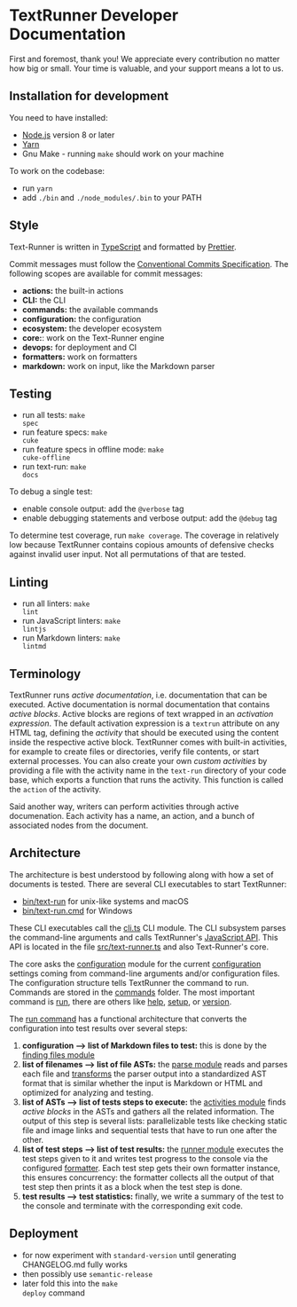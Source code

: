 # TextRunner Developer Documentation

First and foremost, thank you!
We appreciate every contribution no matter how big or small.
Your time is valuable,
and your support means a lot to us.

## Installation for development

You need to have installed:

- [Node.js](https://nodejs.org) version 8 or later
- [Yarn](https://yarnpkg.com)
- Gnu Make - running `make` should work on your machine

To work on the codebase:

- run `yarn`
- add `./bin` and `./node_modules/.bin` to your PATH

## Style

Text-Runner is written in [TypeScript](https://www.typescriptlang.org)
and formatted by [Prettier](https://prettier.io).

Commit messages must follow the
[Conventional Commits Specification](https://www.conventionalcommits.org).
The following scopes are available for commit messages:

- **actions:** the built-in actions
- **CLI:** the CLI
- **commands:** the available commands
- **configuration:** the configuration
- **ecosystem:** the developer ecosystem
- **core:**: work on the Text-Runner engine
- **devops:** for deployment and CI
- **formatters:** work on formatters
- **markdown:** work on input, like the Markdown parser

## Testing

- run all tests: <code textrun="verify-make-command">make spec</code>
- run feature specs: <code textrun="verify-make-command">make cuke</code>
- run feature specs in offline mode: <code>make cuke-offline</code>
- run text-run: <code textrun="verify-make-command">make docs</code>

To debug a single test:

- enable console output: add the `@verbose` tag
- enable debugging statements and verbose output: add the `@debug` tag

To determine test coverage, run <code textrun="verify-make-command">make coverage</code>.
The coverage in relatively low because TextRunner contains copious amounts of
defensive checks against invalid user input.
Not all permutations of that are tested.

## Linting

- run all linters: <code textrun="verify-make-command">make lint</code>
- run JavaScript linters: <code textrun="verify-make-command">make lintjs</code>
- run Markdown linters: <code textrun="verify-make-command">make lintmd</code>

## Terminology

TextRunner runs _active documentation_, i.e. documentation that can be executed.
Active documentation is normal documentation
that contains _active blocks_.
Active blocks are regions of text wrapped in an _activation expression_.
The default activation expression is a `textrun` attribute on any HTML tag,
defining the _activity_ that should be executed using the content inside the
respective active block.
TextRunner comes with built-in activities,
for example to create files or directories, verify file contents,
or start external processes.
You can also create your own _custom activities_
by providing a file with the activity name in the `text-run` directory
of your code base, which exports a function that runs the activity.
This function is called the `action` of the activity.

Said another way, writers can perform activities through active documenation.
Each activity has a name, an action, and a bunch of associated nodes from the document.

## Architecture

The architecture is best understood by following along
with how a set of documents is tested.
There are several CLI executables to start TextRunner:

- [bin/text-run](bin/text-run) for unix-like systems and macOS
- [bin/text-run.cmd](bin/text-run.cmd) for Windows

These CLI executables call the [cli.ts](src/cli/cli.ts) CLI module.
The CLI subsystem parses the command-line arguments
and calls TextRunner's [JavaScript API](src/text-runner.ts).
This API is located in the file [src/text-runner.ts](src/text-runner.ts)
and also Text-Runner's core.

The core asks the [configuration](src/configuration)
module for the current [configuration](src/configuration/configuration.ts)
settings coming from command-line arguments and/or configuration files.
The configuration structure tells TextRunner the command to run.
Commands are stored in the [commands](src/commands) folder.
The most important command is [run](src/commands/run.ts),
there are others like [help](src/commands/help.ts),
[setup](src/commands/setup.ts), or [version](src/commands/version.ts).

The [run command](src/commands/run.ts) has a functional architecture
that converts the configuration into test results over several steps:

1. **configuration --> list of Markdown files to test:**
   this is done by the [finding files module](src/finding-files)
1. **list of filenames --> list of file ASTs:**
   the [parse module](src/parsers) reads and parses each file
   and [transforms](src/parsers/markdown/standardize-ast)
   the parser output into a standardized AST format
   that is similar whether the input is Markdown or HTML
   and optimized for analyzing and testing.
1. **list of ASTs --> list of tests steps to execute:**
   the [activities module](src/activity-list)
   finds _active blocks_ in the ASTs and gathers all the related information.
   The output of this step is several lists:
   parallelizable tests like checking static file and image links
   and sequential tests that have to run one after the other.
1. **list of test steps --> list of test results:**
   the [runner module](src/runners) executes the test steps given to it
   and writes test progress to the console
   via the configured [formatter](src/formatters).
   Each test step gets their own formatter instance,
   this ensures concurrency:
   the formatter collects all the output of that test step
   then prints it as a block when the test step is done.
1. **test results --> test statistics:**
   finally, we write a summary of the test to the console
   and terminate with the corresponding exit code.

## Deployment

- for now experiment with `standard-version` until generating CHANGELOG.md fully works
- then possibly use `semantic-release`
- later fold this into the <code textrun="verify-make-command">make deploy</code> command
